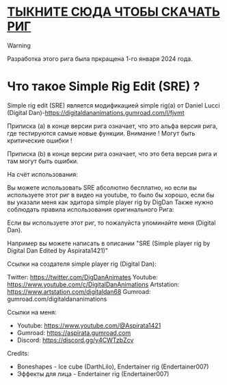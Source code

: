  # [ТЫКНИТЕ СЮДА ЧТОБЫ СКАЧАТЬ РИГ]()

> [!WARNING]
> Разработка этого рига была пркращена 1-го января 2024 года.

# Что такое Simple Rig Edit (SRE) ?

Simple rig edit (SRE) является модификацией simple rig(а) от Daniel Lucci (Digital Dan)-https://digitaldananimations.gumroad.com/l/fjvmt

Приписка (a) в конце версии рига означает, что это альфа версия рига, где тестируются самые новые функции. Внимание ! Могут быть критические ошибки !

Приписка (b) в конце версии рига означает, что это бета версия рига и там могут быть ошибки.

На счёт использования:

Вы можете использовать SRE абсолютно бесплатно, но если вы используете этот риг в видео на youtube, то было бы хорошо, если бы вы указали меня как эдитора simple player rig by DigDan
Также нужно соблюдать правила использования оригинального Рига:

Если вы используете этот риг, то пожалуйста упоминайте меня (Digital Dan).

Например вы можете написать в описании "SRE (Simple player rig by Digital Dan Edited by Aspirata1421)"

Ссылки на создателя simple player rig (Digital Dan):

Twitter: https://twitter.com/DigDanAnimates
Youtube: https://www.youtube.com/c/DigitalDanAnimations
Artstation: https://www.artstation.com/digitaldan68
Gumroad: gumroad.com/digitaldananimations

Ссылки на меня:
- Youtube: https://www.youtube.com/@Aspirata1421
- Gumroad: https://aspirata.gumroad.com
- Discord: https://discord.gg/y4CWTzbZcv

Credits:
- Boneshapes - Ice cube (DarthLilo), Endertainer rig (Endertainer007)
- Эффекты для лица - Endertainer rig (Endertainer007)
